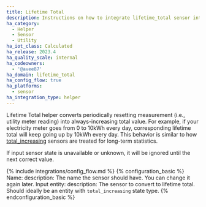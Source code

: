 ```yaml
---
title: Lifetime Total
description: Instructions on how to integrate lifetime_total sensor into Home Assistant.
ha_category:
  - Helper
  - Sensor
  - Utility
ha_iot_class: Calculated
ha_release: 2023.4
ha_quality_scale: internal
ha_codeowners:
  - '@avee87'
ha_domain: lifetime_total
ha_config_flow: true
ha_platforms:
  - sensor
ha_integration_type: helper
---
```


Lifetime Total helper converts periodically resetting measurement (i.e., utility meter reading) into always-increasing total value.
For example, if your electricity meter goes from 0 to 10kWh every day, corresponding lifetime total will keep going up by 10kWh every day. This behavior is similar to how [total_increasing](https://developers.home-assistant.io/docs/core/entity/sensor#state-class-total_increasing) sensors are treated for long-term statistics.

If input sensor state is unavailable or unknown, it will be ignored until the next correct value.

{% include integrations/config_flow.md %}
{% configuration_basic %}
Name:
  description: The name the sensor should have. You can change it again later.
Input entity:
  description: The sensor to convert to lifetime total. Should ideally be an entity with `total_increasing` state type.
{% endconfiguration_basic %}
